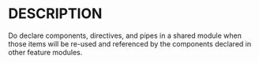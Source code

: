 # DESCRIPTION

Do declare components, directives, and pipes in a shared module when those items will be re-used and referenced by the components declared in other feature modules.